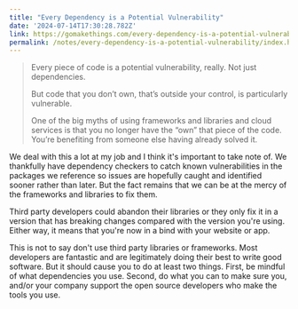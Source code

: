 ```yaml
---
title: "Every Dependency is a Potential Vulnerability"
date: '2024-07-14T17:30:28.782Z'
link: https://gomakethings.com/every-dependency-is-a-potential-vulnerability/
permalink: /notes/every-dependency-is-a-potential-vulnerability/index.html
---
```


> Every piece of code is a potential vulnerability, really. Not just dependencies.
>
> But code that you don’t own, that’s outside your control, is particularly vulnerable.
>
> One of the big myths of using frameworks and libraries and cloud services is that you no longer have the “own” that piece of the code. You’re benefiting from someone else having already solved it.

We deal with this a lot at my job and I think it's important to take note of. We thankfully have dependency checkers to catch known vulnerabilities in the packages we reference so issues are hopefully caught and identified sooner rather than later. But the fact remains that we can be at the mercy of the frameworks and libraries to fix them.

Third party developers could abandon their libraries or they only fix it in a version that has breaking changes compared with the version you're using. Either way, it means that you're now in a bind with your website or app.

This is not to say don't use third party libraries or frameworks. Most developers are fantastic and are legitimately doing their best to write good software. But it should cause you to do at least two things. First, be mindful of what dependencies you use. Second, do what you can to make sure you, and/or your company support the open source developers who make the tools you use.